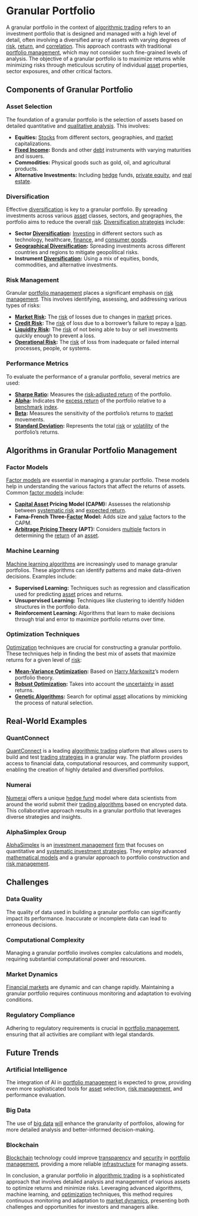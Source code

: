 # Granular Portfolio

A granular portfolio in the context of [algorithmic trading](../a/accountability.md) refers to an investment portfolio that is designed and managed with a high level of detail, often involving a diversified array of assets with varying degrees of [risk](../r/risk.md), [return](../r/return.md), and [correlation](../c/correlation.md). This approach contrasts with traditional [portfolio management](../p/par.md), which may not consider such fine-grained levels of analysis. The objective of a granular portfolio is to maximize returns while minimizing risks through meticulous scrutiny of individual [asset](../a/asset.md) properties, sector exposures, and other critical factors.

## Components of Granular Portfolio

### Asset Selection
The foundation of a granular portfolio is the selection of assets based on detailed quantitative and [qualitative analysis](../q/qualitative_analysis.md). This involves:
- **Equities:** [Stocks](../s/stock.md) from different sectors, geographies, and [market](../m/market.md) capitalizations.
- **[Fixed Income](../f/fixed_income.md):** Bonds and other [debt](../d/debt.md) instruments with varying maturities and issuers.
- **Commodities:** Physical goods such as gold, oil, and agricultural products.
- **Alternative Investments:** Including [hedge](../h/hedge.md) funds, [private equity](../p/private_equity.md), and [real estate](../r/real_estate.md).

### Diversification
Effective [diversification](../d/diversification.md) is key to a granular portfolio. By spreading investments across various [asset](../a/asset.md) classes, sectors, and geographies, the portfolio aims to reduce the overall [risk](../r/risk.md). [Diversification strategies](../d/diversification_strategies.md) include:
- **Sector [Diversification](../d/diversification.md):** [Investing](../i/investing.md) in different sectors such as technology, healthcare, [finance](../f/finance.md), and [consumer goods](../c/consumer_goods.md).
- **[Geographical Diversification](../g/geographical_diversification.md):** Spreading investments across different countries and regions to mitigate geopolitical risks.
- **Instrument [Diversification](../d/diversification.md):** Using a mix of equities, bonds, commodities, and alternative investments.

### Risk Management
Granular [portfolio management](../p/par.md) places a significant emphasis on [risk management](../r/risk_management.md). This involves identifying, assessing, and addressing various types of risks:
- **[Market Risk](../m/market_risk.md):** The [risk](../r/risk.md) of losses due to changes in [market](../m/market.md) prices.
- **[Credit Risk](../c/credit_risk.md):** The [risk](../r/risk.md) of loss due to a borrower’s failure to repay a [loan](../l/loan.md).
- **[Liquidity Risk](../l/liquidity_risk.md):** The [risk](../r/risk.md) of not being able to buy or sell investments quickly enough to prevent a loss.
- **[Operational Risk](../o/operational_risk.md):** The [risk](../r/risk.md) of loss from inadequate or failed internal processes, people, or systems.

### Performance Metrics
To evaluate the performance of a granular portfolio, several metrics are used:
- **[Sharpe Ratio](../s/sharpe_ratio.md):** Measures the [risk-adjusted return](../r/risk-adjusted_return.md) of the portfolio.
- **[Alpha](../a/alpha.md):** Indicates the [excess return](../e/excess_return.md) of the portfolio relative to a [benchmark](../b/benchmark.md) [index](../i/index.md).
- **[Beta](../b/beta.md):** Measures the sensitivity of the portfolio’s returns to [market](../m/market.md) movements.
- **[Standard Deviation](../s/standard_deviation.md):** Represents the total [risk](../r/risk.md) or [volatility](../v/volatility.md) of the portfolio’s returns.

## Algorithms in Granular Portfolio Management

### Factor Models
[Factor models](../f/factor_models.md) are essential in managing a granular portfolio. These models help in understanding the various factors that affect the returns of assets. Common [factor models](../f/factor_models.md) include:
- **[Capital Asset](../c/capital_asset.md) Pricing Model (CAPM):** Assesses the relationship between [systematic risk](../s/systematic_risk.md) and [expected return](../e/expected_return.md).
- **Fama-French Three-[Factor](../f/factor.md) Model:** Adds size and [value](../v/value.md) factors to the CAPM.
- **[Arbitrage Pricing Theory](../a/arbitrage_pricing_theory.md) (APT):** Considers [multiple](../m/multiple.md) factors in determining the [return](../r/return.md) of an [asset](../a/asset.md).

### Machine Learning
[Machine learning algorithms](../m/machine_learning_algorithms_in_trading.md) are increasingly used to manage granular portfolios. These algorithms can identify patterns and make data-driven decisions. Examples include:
- **Supervised Learning:** Techniques such as regression and classification used for predicting [asset](../a/asset.md) prices and returns.
- **Unsupervised Learning:** Techniques like clustering to identify hidden structures in the portfolio data.
- **Reinforcement Learning:** Algorithms that learn to make decisions through trial and error to maximize portfolio returns over time.

### Optimization Techniques
[Optimization](../o/optimization.md) techniques are crucial for constructing a granular portfolio. These techniques help in finding the best mix of assets that maximize returns for a given level of [risk](../r/risk.md):
- **[Mean-Variance Optimization](../m/mean-variance_optimization.md):** Based on [Harry Markowitz](../h/harry_markowitz.md)’s modern portfolio theory.
- **[Robust Optimization](../r/robust_optimization.md):** Takes into account the [uncertainty](../u/uncertainty_in_trading.md) in [asset](../a/asset.md) returns.
- **[Genetic Algorithms](../g/genetic_algorithms_in_trading.md):** Search for optimal [asset](../a/asset.md) allocations by mimicking the process of natural selection.

## Real-World Examples

### QuantConnect
[QuantConnect](https://www.quantconnect.com/) is a leading [algorithmic trading](../a/accountability.md) platform that allows users to build and test [trading strategies](../t/trading_strategies.md) in a granular way. The platform provides access to financial data, computational resources, and community support, enabling the creation of highly detailed and diversified portfolios.

### Numerai
[Numerai](https://numer.ai/) offers a unique [hedge fund](../h/hedge_fund.md) model where data scientists from around the world submit their [trading algorithms](../t/trading_algorithms.md) based on encrypted data. This collaborative approach results in a granular portfolio that leverages diverse strategies and insights.

### AlphaSimplex Group
[AlphaSimplex](http://www.alphasimplex.com/) is an [investment management](../i/investment_management.md) [firm](../f/firm.md) that focuses on quantitative and [systematic investment strategies](../s/systematic_investment_strategies.md). They employ advanced [mathematical models](../m/mathematical_models_in_trading.md) and a granular approach to portfolio construction and [risk management](../r/risk_management.md).

## Challenges

### Data Quality
The quality of data used in building a granular portfolio can significantly impact its performance. Inaccurate or incomplete data can lead to erroneous decisions.

### Computational Complexity
Managing a granular portfolio involves complex calculations and models, requiring substantial computational power and resources.

### Market Dynamics
[Financial markets](../f/financial_market.md) are dynamic and can change rapidly. Maintaining a granular portfolio requires continuous monitoring and adaptation to evolving conditions.

### Regulatory Compliance
Adhering to regulatory requirements is crucial in [portfolio management](../p/par.md), ensuring that all activities are compliant with legal standards.

## Future Trends

### Artificial Intelligence
The integration of AI in [portfolio management](../p/par.md) is expected to grow, providing even more sophisticated tools for [asset](../a/asset.md) selection, [risk management](../r/risk_management.md), and performance evaluation.

### Big Data
The use of [big data](../b/big_data_in_trading.md) [will](../w/will.md) enhance the granularity of portfolios, allowing for more detailed analysis and better-informed decision-making.

### Blockchain
[Blockchain](../b/blockchain_in_trading.md) technology could improve [transparency](../t/transparency.md) and [security](../s/security.md) in [portfolio management](../p/par.md), providing a more reliable [infrastructure](../i/infrastructure.md) for managing assets.

In conclusion, a granular portfolio in [algorithmic trading](../a/accountability.md) is a sophisticated approach that involves detailed analysis and management of various assets to optimize returns and minimize risks. Leveraging advanced algorithms, machine learning, and [optimization](../o/optimization.md) techniques, this method requires continuous monitoring and adaptation to [market dynamics](../m/market_dynamics.md), presenting both challenges and opportunities for investors and managers alike.